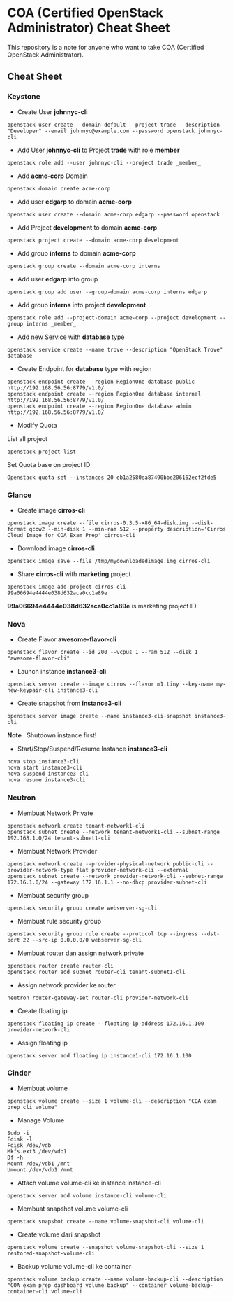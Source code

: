 COA (Certified OpenStack Administrator) Cheat Sheet
===================================================

This repository is a note for anyone who want to take COA (Certified OpenStack Administrator).

## Cheat Sheet

### Keystone
- Create User **johnnyc-cli**
```
openstack user create --domain default --project trade --description "Developer" --email johnnyc@example.com --password openstack johnnyc-cli
```

- Add User **johnnyc-cli** to Project **trade** with role **member**
```
openstack role add --user johnnyc-cli --project trade _member_
```

- Add **acme-corp** Domain
``` 
openstack domain create acme-corp
```

- Add user **edgarp** to domain **acme-corp**
```
openstack user create --domain acme-corp edgarp --password openstack
```

- Add Project **development** to domain **acme-corp**
```
openstack project create --domain acme-corp development
```

- Add group **interns** to domain **acme-corp**
```
openstack group create --domain acme-corp interns
```

- Add user **edgarp** into group
```
openstack group add user --group-domain acme-corp interns edgarp
```

- Add group **interns** into project **development**
```
openstack role add --project-domain acme-corp --project development --group interns _member_
```

- Add new Service with **database** type
```
openstack service create --name trove --description "OpenStack Trove" database
```

- Create Endpoint for **database** type with region
```
openstack endpoint create --region RegionOne database public http://192.168.56.56:8779/v1.0/
openstack endpoint create --region RegionOne database internal http://192.168.56.56:8779/v1.0/
openstack endpoint create --region RegionOne database admin http://192.168.56.56:8779/v1.0/
```

- Modify Quota

List all project
```
openstack project list
```
Set Quota base on project ID
```
Openstack quota set --instances 20 eb1a2580ea87490bbe206162ecf2fde5
```

### Glance
- Create image **cirros-cli** 
```
openstack image create --file cirros-0.3.5-x86_64-disk.img --disk-format qcow2 --min-disk 1 --min-ram 512 --property description='Cirros Cloud Image for COA Exam Prep' cirros-cli
```

- Download image **cirros-cli**
```
openstack image save --file /tmp/mydownloadedimage.img cirros-cli
```

- Share **cirros-cli** with **marketing** project
```
openstack image add project cirros-cli 99a06694e4444e038d632aca0cc1a89e
```
**99a06694e4444e038d632aca0cc1a89e** is marketing project ID.

### Nova
- Create Flavor **awesome-flavor-cli**
```
openstack flavor create --id 200 --vcpus 1 --ram 512 --disk 1 "awesome-flavor-cli"
```

- Launch instance **instance3-cli**
```
openstack server create --image cirros --flavor m1.tiny --key-name my-new-keypair-cli instance3-cli
```

- Create snapshot from **instance3-cli**
```
openstack server image create --name instance3-cli-snapshot instance3-cli
```
**Note** : Shutdown instance first!

- Start/Stop/Suspend/Resume Instance **instance3-cli**
```
nova stop instance3-cli
nova start instance3-cli
nova suspend instance3-cli
nova resume instance3-cli
```

### Neutron
- Membuat Network Private
```
openstack network create tenant-network1-cli
openstack subnet create --network tenant-network1-cli --subnet-range  192.168.1.0/24 tenant-subnet1-cli
```

- Membuat Network Provider
```
openstack network create --provider-physical-network public-cli --provider-network-type flat provider-network-cli --external
openstack subnet create --network provider-network-cli --subnet-range 172.16.1.0/24 --gateway 172.16.1.1 --no-dhcp provider-subnet-cli
```

- Membuat security group
```
openstack security group create webserver-sg-cli
```

- Membuat rule security group
```
openstack security group rule create --protocol tcp --ingress --dst-port 22 --src-ip 0.0.0.0/0 webserver-sg-cli
```

- Membuat router dan assign network private
```
openstack router create router-cli
openstack router add subnet router-cli tenant-subnet1-cli
```

- Assign network provider ke router
```
neutron router-gateway-set router-cli provider-network-cli
```

- Create floating ip
```
openstack floating ip create --floating-ip-address 172.16.1.100 provider-network-cli
```

- Assign floating ip
```
openstack server add floating ip instance1-cli 172.16.1.100
```

### Cinder

- Membuat volume
```
openstack volume create --size 1 volume-cli --description "COA exam prep cli volume"
```

- Manage Volume
```
Sudo -i
Fdisk -l
Fdisk /dev/vdb
Mkfs.ext3 /dev/vdb1
Df -h
Mount /dev/vdb1 /mnt
Umount /dev/vdb1 /mnt
```

- Attach volume volume-cli ke instance instance-cli
```
openstack server add volume instance-cli volume-cli
```

- Membuat snapshot volume volume-cli
```
openstack snapshot create --name volume-snapshot-cli volume-cli
```

- Create volume dari snapshot
```
openstack volume create --snapshot volume-snapshot-cli --size 1 restored-snapshot-volume-cli
```

- Backup volume volume-cli ke container
```
openstack volume backup create --name volume-backup-cli --description "COA exam prep dashboard volume backup" --container volume-backup-
container-cli volume-cli
```